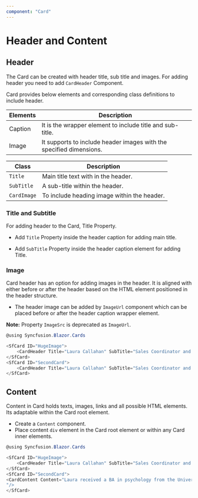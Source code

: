 ```yaml
---
component: "Card"
---
```


<!-- markdownlint-disable MD036 -->

# Header and Content

## Header

The Card can be created with header title, sub title and images. For adding header you need to add `CardHeader` Component.

Card provides below elements and corresponding class definitions to include header.

Elements   | Description
------------ | -------------
Caption | It is the wrapper element to include title and sub-title.
Image | It supports to include header images with the specified dimensions.

Class   | Description
------------ | -------------
`Title` |  Main title text with in the header.
`SubTitle` | A sub-title within the header.
`CardImage` | To include heading image within the header.

### Title and Subtitle

For adding header to the Card, Title Property.

* Add `Title` Property inside the header caption for adding main title.

* Add `SubTitle` Property inside the header caption element for adding Title.

### Image

Card header has an option for adding images in the header. It is aligned with either before or after the header based on the HTML element positioned in the header structure.

* The header image can be added by `ImageUrl` component  which can be placed before or after the header caption wrapper element.

**Note:** Property `ImageSrc` is deprecated as `ImageUrl`.

```csharp
@using Syncfusion.Blazor.Cards

<SfCard ID="HugeImage">
    <CardHeader Title="Laura Callahan" SubTitle="Sales Coordinator and Representative" ImageUrl="images/cards/football.png" />
</SfCard>
<SfCard ID="SecondCard">
    <CardHeader Title="Laura Callahan" SubTitle="Sales Coordinator and Representative" ImageUrl="images/cards/football.png" />
</SfCard>
```

## Content

Content in Card holds texts, images, links and all possible HTML elements. Its adaptable within the Card root element.

* Create a `Content` component.
* Place content `div` element in the Card root element or within any Card inner elements.

```csharp
@using Syncfusion.Blazor.Cards

<SfCard ID="HugeImage">
    <CardHeader Title="Laura Callahan" SubTitle="Sales Coordinator and Representative" ImageUrl="images/cards/football.png" />
</SfCard>
<SfCard ID="SecondCard">
<CardContent Content="Laura received a BA in psychology from the University of Washington. She has also completed a course in business French. She reads and writes French.
"/>
</SfCard>

```